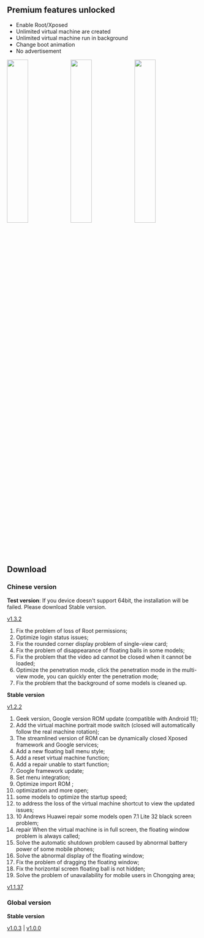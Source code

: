 
## Premium features unlocked
<ul><li>Enable Root/Xposed</li><li>Unlimited virtual machine are created</li><li>Unlimited virtual machine run in background</li><li>Change boot animation</li><li>No advertisement</li></ul>

<img src="https://i.postimg.cc/jjmtW39r/IMG-20210524-192417.jpg" width="33%"/><img src="https://i.postimg.cc/mL1bxRzZ/IMG-20210524-192341.jpg" width="33%"/><img src="https://i.postimg.cc/09Z5DV1v/IMG-20210524-192401.jpg" width="33%"/>

## Download
### Chinese version

**Test version**: If you device doesn't support 64bit, the installation will be failed. Please download Stable version.

[v1.3.2](https://link1s.com/VMOSMOD132)

1. Fix the problem of loss of Root permissions;
2. Optimize login status issues;
3. Fix the rounded corner display problem of single-view card;
4. Fix the problem of disappearance of floating balls in some models;
5. Fix the problem that the video ad cannot be closed when it cannot be loaded;
6. Optimize the penetration mode, click the penetration mode in the multi-view mode, you can quickly enter the penetration mode;
7. Fix the problem that the background of some models is cleaned up.



**Stable version**

[v1.2.2](http://link1s.com/XxWLAb)

1. Geek version, Google version ROM update (compatible with Android 11);
2. Add the virtual machine portrait mode switch (closed will automatically follow the real machine rotation);
3. The streamlined version of ROM can be dynamically closed Xposed framework and Google services;
4. Add a new floating ball menu style;
5. Add a reset virtual machine function;
6. Add a repair unable to start function;
7. Google framework update;
8. Set menu integration;
9. Optimize import ROM ;
10. optimization and more open;
11. some models to optimize the startup speed;
12. to address the loss of the virtual machine shortcut to view the updated issues;
13. 10 Andrews Huawei repair some models open 7.1 Lite 32 black screen problem;
14. repair When the virtual machine is in full screen, the floating window problem is always called;
15. Solve the automatic shutdown problem caused by abnormal battery power of some mobile phones;
16. Solve the abnormal display of the floating window;
17. Fix the problem of dragging the floating window;
18. Fix the horizontal screen floating ball is not hidden;
19. Solve the problem of unavailability for mobile users in Chongqing area;

[v1.1.37](http://link1s.com/4SKWo)

### Global version

**Stable version**

[v1.0.3](http://link1s.com/VrWJ0) | [v1.0.0](http://link1s.com/0WK7)

